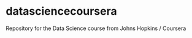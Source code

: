 datasciencecoursera
===================

Repository for the Data Science course from Johns Hopkins / Coursera
